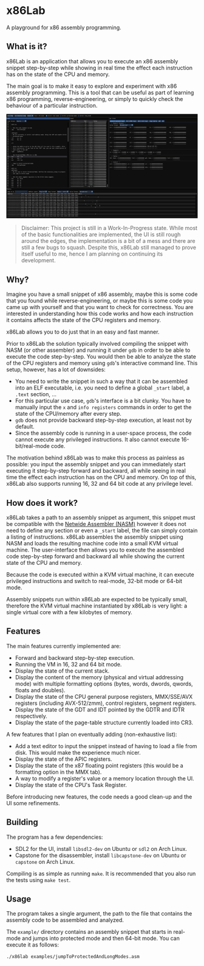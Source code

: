 # x86Lab

A playground for x86 assembly programming.

## What is it?
x86Lab is an application that allows you to execute an x86 assembly snippet
step-by-step while showing in real time the effect each instruction has on the
state of the CPU and memory.

The main goal is to make it easy to explore and experiment with x86 assembly
programming. This is a tool that can be useful as part of learning x86
programming, reverse-engineering, or simply to quickly check the behaviour of a
particular instruction.

![Alt text](/screenshots/screenshot1.png?raw=true "x86Lab")

> Disclaimer: This project is still in a Work-In-Progress state. While most of
> the basic functionalities are implemented, the UI is still rough around the
> edges, the implementation is a bit of a mess and there are still a few bugs to
> squash. Despite this, x86Lab still managed to prove itself useful to me, hence
> I am planning on continuing its development.

## Why?
Imagine you have a small snippet of x86 assembly, maybe this is some code that
you found while reverse-engineering, or maybe this is some code you came up with
yourself and that you want to check for correctness. You are interested in
understanding how this code works and how each instruction it contains affects
the state of the CPU registers and memory.

x86Lab allows you to do just that in an easy and fast manner.

Prior to x86Lab the solution typically involved compiling the snippet with NASM
(or other assembler) and running it under `gdb` in order to be able to execute
the code step-by-step. You would then be able to analyze the state of the CPU
registers and memory using `gdb`'s interactive command line. This setup,
however, has a lot of downsides:
- You need to write the snippet in such a way that it can be assembled into an
  ELF executable, i.e. you need to define a global `_start` label, a `.text`
  section, ...
- For this particular use case, `gdb`'s interface is a bit clunky. You have to
  manually input the `x` and `info registers` commands in order to get the state
  of the CPU/memory after every step.
- `gdb` does not provide backward step-by-step execution, at least not by
  default.
- Since the assembly code is running in a user-space process, the code cannot
  execute any privileged instructions. It also cannot execute 16-bit/real-mode
  code.

The motivation behind x86Lab was to make this process as painless as possible:
you input the assembly snippet and you can immediately start executing it
step-by-step forward and backward, all while seeing in real time the effect each
instruction has on the CPU and memory. On top of this, x86Lab also supports
running 16, 32 and 64 bit code at any privilege level.

## How does it work?
x86Lab takes a path to an assembly snippet as argument, this snippet must be
compatible with the [Netwide Assembler (NASM)](https://www.nasm.us/) however it
does not need to define any section or even a `_start` label, the file can
simply contain a listing of instructions. x86Lab assembles the assembly snippet
using NASM and loads the resulting machine code into a small KVM virtual
machine. The user-interface then allows you to execute the assembled code
step-by-step forward and backward all while showing the current state of the CPU
and memory.

Because the code is executed within a KVM virtual machine, it can execute
privileged instructions and switch to real-mode, 32-bit mode or 64-bit mode.

Assembly snippets run within x86Lab are expected to be typically small,
therefore the KVM virtual machine instantiated by x86Lab is very light: a single
virtual core with a few kilobytes of memory.

## Features
The main features currently implemented are:
- Forward and backward step-by-step execution.
- Running the VM in 16, 32 and 64 bit mode.
- Display the state of the current stack.
- Display the content of the memory (physical and virtual addressing mode) with
  multiple formatting options (bytes, words, dwords, qwords, floats and
  doubles).
- Display the state of the CPU general purpose registers, MMX/SSE/AVX registers
  (including AVX-512/zmm), control registers, segment registers.
- Display the state of the GDT and IDT pointed by the GDTR and IDTR
  respectively.
- Display the state of the page-table structure currently loaded into CR3.

A few features that I plan on eventually adding (non-exhaustive list):
- Add a text editor to input the snippet instead of having to load a file from
  disk. This would make the experience much nicer.
- Display the state of the APIC registers.
- Display the state of the x87 floating point registers (this would be a
  formatting option in the MMX tab).
- A way to modify a register's value or a memory location through the UI.
- Display the state of the CPU's Task Register.

Before introducing new features, the code needs a good clean-up and the UI some
refinements.

## Building

The program has a few dependencies:
- SDL2 for the UI, install `libsdl2-dev` on Ubuntu or `sdl2` on Arch Linux.
- Capstone for the disassembler, install `libcapstone-dev` on Ubuntu or
  `capstone` on Arch Linux.

Compiling is as simple as running `make`. It is recommended that you also run
the tests using `make test`.

## Usage
The program takes a single argument, the path to the file that contains the
assembly code to be assembled and analyzed.

The `example/` directory contains an assembly snippet that starts in real-mode
and jumps into protected mode and then 64-bit mode. You can execute it as
follows:
```
./x86lab examples/jumpToProtectedAndLongModes.asm
```
